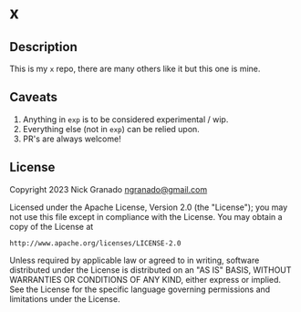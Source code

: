 # x

## Description

This is my `x` repo, there are many others like it but this one is mine.

## Caveats

1. Anything in `exp` is to be considered experimental / wip.
2. Everything else (not in `exp`) can be relied upon.
3. PR's are always welcome!

## License
    
Copyright 2023 Nick Granado <ngranado@gmail.com>

Licensed under the Apache License, Version 2.0 (the "License");
you may not use this file except in compliance with the License.
You may obtain a copy of the License at

    http://www.apache.org/licenses/LICENSE-2.0

Unless required by applicable law or agreed to in writing, software
distributed under the License is distributed on an "AS IS" BASIS,
WITHOUT WARRANTIES OR CONDITIONS OF ANY KIND, either express or implied.
See the License for the specific language governing permissions and
limitations under the License.
